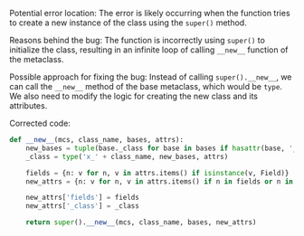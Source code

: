 Potential error location:
The error is likely occurring when the function tries to create a new instance of the class using the `super()` method.

Reasons behind the bug:
The function is incorrectly using `super()` to initialize the class, resulting in an infinite loop of calling `__new__` function of the metaclass.

Possible approach for fixing the bug:
Instead of calling `super().__new__`, we can call the `__new__` method of the base metaclass, which would be `type`. We also need to modify the logic for creating the new class and its attributes.

Corrected code:
```python
def __new__(mcs, class_name, bases, attrs):
    new_bases = tuple(base._class for base in bases if hasattr(base, '_class'))
    _class = type('x_' + class_name, new_bases, attrs)

    fields = {n: v for n, v in attrs.items() if isinstance(v, Field)}
    new_attrs = {n: v for n, v in attrs.items() if n in fields or n in bases}

    new_attrs['fields'] = fields
    new_attrs['_class'] = _class

    return super().__new__(mcs, class_name, bases, new_attrs)
```